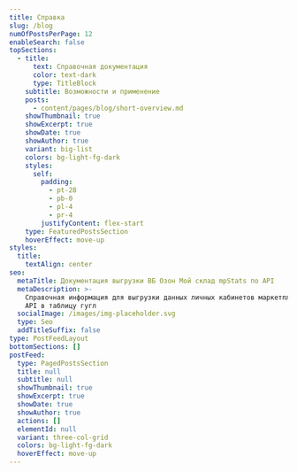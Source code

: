 ```yaml
---
title: Справка
slug: /blog
numOfPostsPerPage: 12
enableSearch: false
topSections:
  - title:
      text: Справочная документация
      color: text-dark
      type: TitleBlock
    subtitle: Возможности и применение
    posts:
      - content/pages/blog/short-overview.md
    showThumbnail: true
    showExcerpt: true
    showDate: true
    showAuthor: true
    variant: big-list
    colors: bg-light-fg-dark
    styles:
      self:
        padding:
          - pt-28
          - pb-0
          - pl-4
          - pr-4
        justifyContent: flex-start
    type: FeaturedPostsSection
    hoverEffect: move-up
styles:
  title:
    textAlign: center
seo:
  metaTitle: Документация выгрузки ВБ Озон Мой склад mpStats по API
  metaDescription: >-
    Справочная информация для выгрузки данных личных кабинетов маркетплейсов по
    API в таблицу гугл
  socialImage: /images/img-placeholder.svg
  type: Seo
  addTitleSuffix: false
type: PostFeedLayout
bottomSections: []
postFeed:
  type: PagedPostsSection
  title: null
  subtitle: null
  showThumbnail: true
  showExcerpt: true
  showDate: true
  showAuthor: true
  actions: []
  elementId: null
  variant: three-col-grid
  colors: bg-light-fg-dark
  hoverEffect: move-up
---
```

